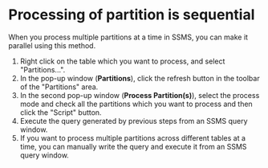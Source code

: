 <properties
        pageTitle="Processing of partition is sequential"
        description="Processing of partition is sequential"
        service="microsoft.analysisservices"
        resource="servers"
        authors="bnmaa"
        resourceTags=""
        selfHelpType="resource"
        supportTopicIds=""
        productPesIds=""
        displayOrder="6"
        cloudEnvironments="MoonCake"
        issueNotListed="true"
 />

# Processing of partition is sequential

When you process multiple partitions at a time in SSMS, you can make it parallel using this method.

1. Right click on the table which you want to process, and select "Partitions...".
2. In the pop-up window (**Partitions**), click the refresh button in the toolbar of the "Partitions" area.
3. In the second pop-up window (**Process Partition(s)**), select the process mode and check all the partitions which you want to process and then click the "Script" button.
4. Execute the query generated by previous steps from an SSMS query window.
5. If you want to process multiple partitions across different tables at a time, you can manually write the query and execute it from an SSMS query window.
